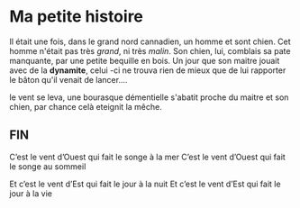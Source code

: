 # Ma petite histoire
Il était une fois, dans le grand nord cannadien, un homme et sont chien.
Cet homme n'était pas très *grand*, ni très *malin*. Son chien, lui, comblais sa pate manquante, par une petite bequille en bois.
Un jour que son maitre jouait avec de la **dynamite**, celui -ci ne trouva rien de mieux que de lui rapporter le bâton qu'il venait de lancer....

le vent se leva,
une bourasque démentielle s'abatit proche du maitre et son chien,
par chance celà eteignit la mêche.

## FIN

C’est le vent d’Ouest qui fait le songe à la mer
C’est le vent d’Ouest qui fait le songe au sommeil

Et c’est le vent d’Est qui fait le jour à la nuit
Et c’est le vent d’Est qui fait le jour à la vie
